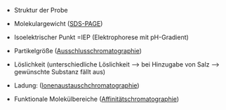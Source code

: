 - Struktur der Probe

- Molekulargewicht ([SDS-PAGE](StudyNotes/3.%20Semester/Bioanalytik%20II/Elektrophorese/SDS-PAGE.md))
- Isoelektrischer Punkt =IEP (Elektrophorese mit pH-Gradient)

- Partikelgröße ([Ausschlusschromatographie](Ausschlusschromatographie.md))

- Löslichkeit (unterschiedliche Löslichkeit --> bei Hinzugabe von Salz --> gewünschte Substanz fällt aus)

- Ladung: ([Ionenaustauschchromatographie](Ionenaustauschchromatographie.md))

- Funktionale Molekülbereiche ([Affinitätschromatographie](StudyNotes/3.%20Semester/Bioanalytik%20II/Chromatographie/Affinitätschromatographie.md))
